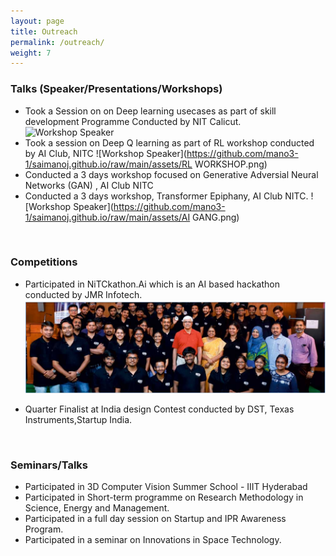 ```yaml
---
layout: page
title: Outreach
permalink: /outreach/
weight: 7
---
```


### Talks (Speaker/Presentations/Workshops) <br>
- Took a Session on on Deep learning usecases as part of skill development Programme Conducted by NIT Calicut.
![Workshop Speaker](https://github.com/mano3-1/saimanoj.github.io/raw/main/assets/skill_dev_nitc.jpg)
- Took a session on Deep Q learning as part of RL workshop conducted by AI Club, NITC
![Workshop Speaker](https://github.com/mano3-1/saimanoj.github.io/raw/main/assets/RL WORKSHOP.png)
- Conducted a 3 days workshop focused on Generative Adversial Neural Networks (GAN) , AI Club NITC
- Conducted a 3 days workshop, Transformer Epiphany, AI Club NITC.
![Workshop Speaker](https://github.com/mano3-1/saimanoj.github.io/raw/main/assets/AI GANG.png)
<br>

### Competitions <br>
 -  Participated in NiTCkathon.Ai which is an AI based hackathon conducted by JMR Infotech.
![](https://github.com/udaygirish/udaygirish.github.io/raw/master/assets/nitkathon.png)  

- Quarter Finalist at India design Contest conducted by DST, Texas Instruments,Startup India.
<br>
 

### Seminars/Talks <br>
<ul>
<li> Participated in 3D Computer Vision Summer School - IIIT Hyderabad </li>
<li> Participated in Short-term programme on Research Methodology in Science, Energy and Management. </li> 
<li> Participated in a full day session on Startup and IPR Awareness Program.  </li>
<li> Participated in a seminar on Innovations in Space Technology. </li> 
</ul> 